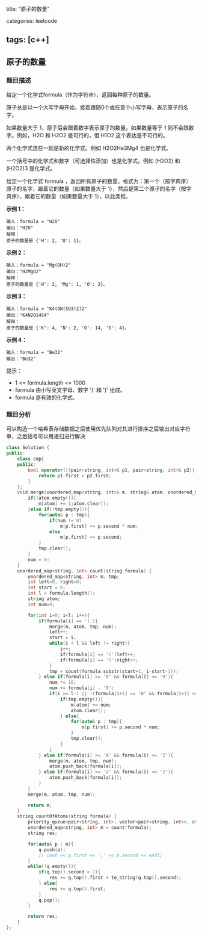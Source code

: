 title: "原子的数量"

categories: leetcode

tags: [c++]
---
## 原子的数量
### 题目描述

给定一个化学式formula（作为字符串），返回每种原子的数量。

原子总是以一个大写字母开始，接着跟随0个或任意个小写字母，表示原子的名字。

如果数量大于 1，原子后会跟着数字表示原子的数量。如果数量等于 1 则不会跟数字。例如，H2O 和 H2O2 是可行的，但 H1O2 这个表达是不可行的。

两个化学式连在一起是新的化学式。例如 H2O2He3Mg4 也是化学式。

一个括号中的化学式和数字（可选择性添加）也是化学式。例如 (H2O2) 和 (H2O2)3 是化学式。

给定一个化学式 formula ，返回所有原子的数量。格式为：第一个（按字典序）原子的名字，跟着它的数量（如果数量大于 1），然后是第二个原子的名字（按字典序），跟着它的数量（如果数量大于 1），以此类推。

**示例 1：**

~~~
输入：formula = "H2O"
输出："H2O"
解释：
原子的数量是 {'H': 2, 'O': 1}。
~~~

**示例 2：**

~~~
输入：formula = "Mg(OH)2"
输出："H2MgO2"
解释： 
原子的数量是 {'H': 2, 'Mg': 1, 'O': 2}。
~~~

**示例 3：**

~~~
输入：formula = "K4(ON(SO3)2)2"
输出："K4N2O14S4"
解释：
原子的数量是 {'K': 4, 'N': 2, 'O': 14, 'S': 4}。
~~~

**示例 4：**

~~~
输入：formula = "Be32"
输出："Be32"
~~~


提示：

* 1 <= formula.length <= 1000
* formula 由小写英文字母、数字 '(' 和 ')' 组成。
* formula 是有效的化学式。

### 题目分析

可以构造一个哈希表存储数据之后使用优先队列对其进行排序之后输出对应字符串，之后括号可以用递归进行解决

~~~c++
class Solution {
public:
    class cmp{
    public:
        bool operator()(pair<string, int>& p1, pair<string, int>& p2){
            return p1.first > p2.first;
        }
    };
    void merge(unordered_map<string, int>& m, string& atom, unordered_map<string, int>& tmp, int& num){
        if(!atom.empty()){
            m[atom] += 1;atom.clear();
        }else if(!tmp.empty()){
            for(auto& p : tmp){
                if(num != 0)
                    m[p.first] += p.second * num;
                else
                    m[p.first] += p.second;
            }
            tmp.clear();
        }
        num = 0;
    }
    unordered_map<string, int> count(string formula) {
        unordered_map<string, int> m, tmp;
        int left=0, right=0;
        int start = 0;
        int l = formula.length();
        string atom;
        int num=0;

        for(int i=0; i<l; i++){
            if(formula[i] == '('){
                merge(m, atom, tmp, num);
                left++;
                start = i;
                while(i < l && left != right){
                    i++;
                    if(formula[i] == '(')left++;
                    if(formula[i] == ')')right++;
                }
                tmp = count(formula.substr(start+1, i-start-1));
            } else if(formula[i] >= '0' && formula[i] <= '9'){
                num *= 10;
                num += formula[i] - '0';
                if(i >= l-1 || !(formula[i+1] >= '0' && formula[i+1] <= '9')){
                    if(tmp.empty()){
                        m[atom] += num;
                        atom.clear();
                    } else{
                        for(auto& p : tmp){
                            m[p.first] += p.second * num;
                        }
                        tmp.clear();
                    }
                }
            } else if(formula[i] >= 'A' && formula[i] <= 'Z'){
                merge(m, atom, tmp, num);
                atom.push_back(formula[i]);
            } else if(formula[i] >= 'a' && formula[i] <= 'z'){
                atom.push_back(formula[i]);
            }
        }
        merge(m, atom, tmp, num);

        return m;
    }
    string countOfAtoms(string formula) {
        priority_queue<pair<string, int>, vector<pair<string, int>>, cmp> q;
        unordered_map<string, int> m = count(formula);
        string res;

        for(auto& p : m){
            q.push(p);
            // cout << p.first << ',' << p.second << endl;
        }
        while(!q.empty()){
            if(q.top().second > 1){
                res += q.top().first + to_string(q.top().second);
            } else{
                res += q.top().first;
            }
            q.pop();
        }

        return res; 
    }
};
~~~

